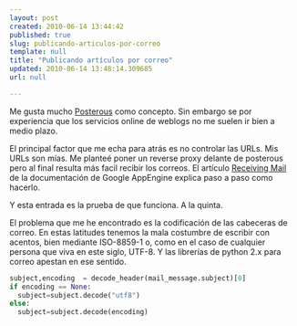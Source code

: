 ```yaml
---
layout: post
created: 2010-06-14 13:44:42
published: true
slug: publicando-articulos-por-correo
template: null
title: "Publicando artículos por correo"
updated: 2010-06-14 13:48:14.309685
url: null

---
```


Me gusta mucho [Posterous][] como concepto. Sin embargo se por experiencia que
los servicios online de weblogs no me suelen ir bien a medio plazo.

El principal factor que me echa para atrás es no controlar las URLs. Mis URLs
son mías. Me planteé poner un reverse proxy delante de posterous pero al final
resulta más facil recibir los correos. El artículo
[Receiving Mail][gae-recvmail] de la documentación de Google AppEngine explica
paso a paso como hacerlo.

Y esta entrada es la prueba de que funciona. A la quinta.

El problema que me he encontrado es la codificación de las cabeceras de
correo. En estas latitudes tenemos la mala costumbre de escribir con acentos,
bien mediante ISO-8859-1 o, como en el caso de cualquier persona que viva en
este siglo, UTF-8. Y las librerías de python 2.x para correo apestan en ese
sentido.

```python
subject,encoding  = decode_header(mail_message.subject)[0]
if encoding == None:
  subject=subject.decode("utf8")
else:
  subject=subject.decode(encoding)
```

[posterous]: http://posterous.com/
[gae-recvmail]: http://code.google.com/appengine/docs/python/mail/receivingmail.html

